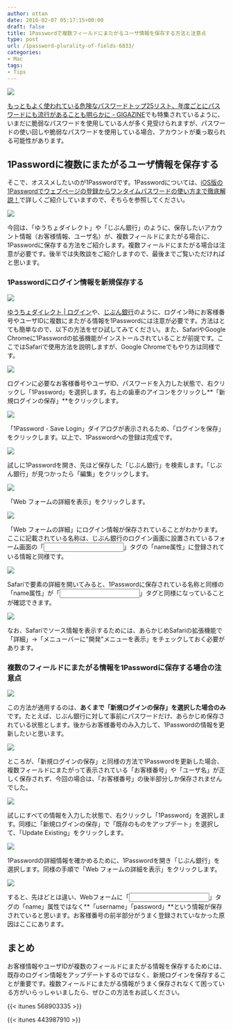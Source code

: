 ```yaml
---
author: ottan
date: 2016-02-07 05:17:15+00:00
draft: false
title: 1Passwordで複数フィールドにまたがるユーザ情報を保存する方法と注意点
type: post
url: /1password-plurality-of-fields-6833/
categories:
- Mac
tags:
- Tips
---
```


![](/images/2016/02/160207-56b6c1c69d386.jpg)






[もっともよく使われている危険なパスワードトップ25リスト、年度ごとにパスワードにも流行があることも明らかに - GIGAZINE](http://gigazine.net/news/20160120-worst-password-2015/)でも特集されているように、いまだに脆弱なパスワードを使用している人が多く見受けられますが、パスワードの使い回しや脆弱なパスワードを使用している場合、アカウントが乗っ取られる可能性があります。





## 1Passwordに複数にまたがるユーザ情報を保存する





そこで、オススメしたいのが1Passwordです。1Passwordについては、[iOS版の1Passwordでウェブページの登録からワンタイムパスワードの使い方まで徹底解説！](https://ottan.xyz/ios-1password-description-part2-875/)で詳しくご紹介していますので、そちらを参照してください。





![](/images/2016/02/160207-56b6d35114fee-1.png)






今回は、「ゆうちょダイレクト」や「じぶん銀行」のように、保存したいアカウント情報（お客様情報、ユーザ名）が、複数フィールドにまたがる場合に、1Passwordに保存する方法をご紹介します。複数フィールドにまたがる場合は注意が必要です。後半では失敗談をご紹介しますので、最後までご覧いただければと思います。





### 1Passwordにログイン情報を新規保存する





![](/images/2016/02/160207-56b6c1c7bb40b.png)






[ゆうちょダイレクト | ログイン](https://direct.jp-bank.japanpost.jp/tp1web/U010101WAK.do?link_id=ycDctLgn)や、[じぶん銀行](https://bk02.jibunbank.co.jp/ibretail/RetailLogin.html?2014091300)のように、ログイン時にお客様番号やユーザIDに複数にまたがる情報を1Passwordには注意が必要です。方法はとても簡単なので、以下の方法をぜひ試してみてください。また、SafariやGoogle Chromeに1Passwordの拡張機能がインストールされていることが前提です。ここではSafariで使用方法を説明しますが、Google Chromeでもやり方は同様です。





![](/images/2016/02/160207-56b6d347eb527.png)






ログインに必要なお客様番号やユーザID、パスワードを入力した状態で、右クリックし「1Password」を選択します。右上の歯車のアイコンをクリックし**「新規ログインの保存」**をクリックします。





![](/images/2016/02/160207-56b6c1de8f224-1.png)






「1Password - Save Login」ダイアログが表示されるため、「ログインを保存」をクリックします。以上で、1Passwordへの登録は完成です。





![](/images/2016/02/160207-56b6da94ae389-1.png)






試しに1Passwordを開き、先ほど保存した「じぶん銀行」を検索します。「じぶん銀行」が見つかったら「編集」をクリックします。





![](/images/2016/02/160207-56b6da8ebecdc-1.png)






「Web フォームの詳細を表示」をクリックします。





![](/images/2016/02/160207-56b6c1eb9c5bc-1.png)






「Web フォームの詳細」にログイン情報が保存されていることがわかります。ここに記載されている名称は、じぶん銀行のログイン画面に設置されているフォーム画面の「<input>」タグの「name属性」に登録されている情報と同様です。





![](/images/2016/02/160207-56b6c1f24e028.png)






Safariで要素の詳細を開いてみると、1Passwordに保存されている名称と同様の「name属性」が「<input>」タグと同様になっていることが確認できます。





![](/images/2016/02/160207-56b6d3596d27e-1.png)






なお、Safariでソース情報を表示するためには、あらかじめSafariの拡張機能で「詳細」→「メニューバーに"開発"メニューを表示」をチェックしておく必要があります。





### 複数のフィールドにまたがる情報を1Passwordに保存する場合の注意点





![](/images/2016/02/160207-56b6c1f988620.png)






この方法が通用するのは、**あくまで「新規ログインの保存」を選択した場合のみ**です。たとえば、じぶん銀行に対して事前にパスワードだけ、あらかじめ保存されている状態とします。後からお客様番号のみ入力して、1Passwordの情報を更新したいと思います。





![](/images/2016/02/160207-56b6c1ff605ca-1.png)






ところが、「新規ログインの保存」と同様の方法で1Passwordを更新した場合、複数フィールドにまたがって表示されている「お客様番号」や「ユーザ名」が正しく保存されず、今回の場合は、「お客様番号」の後半部分しか保存されませんでした。





![](/images/2016/02/160207-56b6da9b847ea-1.png)






試しにすべての情報を入力した状態で、右クリックし「1Password」を選択します。同様に「新規ログインの保存」で「既存のものをアップデート」を選択して、「Update Existing」をクリックします。





![](/images/2016/02/160207-56b6cafcd6179-1.png)






1Passwordの詳細情報を確かめるために、1Passwordを開き「じぶん銀行」を選択します。同様の手順で「Web フォームの詳細を表示」をクリックします。





![](/images/2016/02/160207-56b6cafe09bfe-1.png)






すると、先ほどとは違い、Webフォームに「<input>」タグの「name」属性ではなく**「username」「password」**という情報が保存されていると思います。お客様番号の前半部分がうまく登録されていなかった原因はここにあります。





## まとめ





お客様情報やユーザIDが複数のフィールドにまたがる情報を保存するためには、既存のログイン情報をアップデートするのではなく、新規ログインを保存することが重要です。複数フィールドにまたがる情報がうまく保存されなくて困っている方がいらっしゃいましたら、ぜひこの方法をお試しください。



{{< itunes 568903335 >}}

{{< itunes 443987910 >}}

